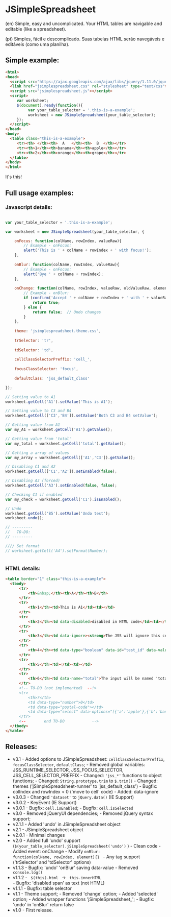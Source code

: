 # JSimpleSpreadsheet
     
(en)
Simple, easy and uncomplicated. Your HTML tables are navigable and editable (like a spreadsheet).

(pt)
Simples, fácil e descomplicado. Suas tabelas HTML serão navegáveis e editáveis (como uma planilha).

## Simple example:

```html
<html>
<head>
  <script src="https://ajax.googleapis.com/ajax/libs/jquery/1.11.0/jquery.min.js"></script>
  <link href="jsimplespreadsheet.css" rel="stylesheet" type="text/css">
  <script src="jsimplespreadsheet.js"></script>
  <script>
     var worksheet;
     $(document).ready(function(){
          var your_table_selector = '.this-is-a-example';
          worksheet = new JSimpleSpreadsheet(your_table_selector);
     });
  </script>
</head>
<body>
  <table class="this-is-a-example">
     <tr><th> </th><th>  A   </th><th>  B  </th></tr>
     <tr><th>1</th><th>banana</th><th>apple</th></tr>
     <tr><th>2</th><th>orange</th><th>grape</th></tr>         
  </table>
</body>
</html>
```

It's this!

## Full usage examples:

### Javascript details:
```javascript

var your_table_selector = '.this-is-a-example';

var worksheet = new JSimpleSpreadsheet(your_table_selector, {

    onFocus: function(colName, rowIndex, valueRaw){
        // Example - onFocus:
        alert('This is ' + colName + rowIndex + ' with focus!');
    },
    
    onBlur: function(colName, rowIndex, valueRaw){						
        // Example - onFocus:
        alert('Bye ' + colName + rowIndex);
    },
    
    onChange: function(colName, rowIndex, valueRaw, oldValueRaw, element){					
        // Example - onBlur:
        if (confirm('Accept ' + colName + rowIndex + ' with ' + valueRaw + '?')){
            return true;
        } else {
            return false;  // Undo changes
        }
    },
    
    theme: 'jsimplespreadsheet.theme.css',
    
    trSelector: 'tr',
    
    tdSelector: 'td',
    
    cellClassSelectorPreffix: 'cell_',
    
    focusClassSelector: 'focus',
    
    defaultClass: 'jss_default_class'

});

// Setting value to A1
worksheet.getCell('A1').setValue('This is A1');

// Setting value to C3 and B4
worksheet.getCell(['C3','B4']).setValue('Both C3 and B4 setValue');

// Getting value from A1
var my_A1 = worksheet.getCell('A1').getValue();

// Getting value from 'total'
var my_total = worksheet.getCell('total').getValue();

// Getting a array of values
var my_array = worksheet.getCell(['A1','C3']).getValue();      

// Disabling C1 and A2
worksheet.getCell(['C1','A2']).setEnabled(false);

// Disabling A3 (forced)
worksheet.getCell('A3').setEnabled(false, false);

// Checking C1 if enabled
var my_check = worksheet.getCell('C1').isEnabled();

// Undo
worksheet.getCell('B5').setValue('Undo test');
worksheet.undo();

// ---------
//   TO-DO: 
// ---------

//// Set format
// worksheet.getCell('A4').setFormat(Number);   



```

### HTML details:

```html
<table border="1" class="this-is-a-example">                    
  <tbody>
      <tr>
          <th>&nbsp;</th><th>A</th><th>B</th>
      </tr>
      <tr>                                                         
          <th>1</th><td>This is A1</td><td></td>                       
      </tr>                                            
      <tr>                                                         
          <th>2</th><td data-disabled>disabled in HTML code</td><td></td>                
      </tr>                                            
      <tr>                                                         
          <th>3</th><td data-ignore><strong>The JSS will ignore this cell</strong></td><td></td>                 
      </tr>                                            
      <tr>                                                         
          <th>4</th><td data-type="boolean" data-id="test_id" data-value="true">This is a label for boolean field</td><td></td>                  
      </tr>                                            
      <tr>                                                         
          <th>5</th><td></td><td></td>                           
      </tr>                                        
      <tr>
          <th>6</th><td data-name="total">The input will be named 'total'</td><td></td>                     
      </tr>
      <!-- TO-DO (not implemented)  --!>
      <tr>
          <th>7</th>
          <td data-type="number">0</td>
          <td data-type="postal-code"></td>
          <td data-type="select" data-options="[{'a':'apple'},{'b':'banana'}]"></td>                      
      </tr>
      <--        end TO-DO            -->
  </tbody>
</table> 
``` 
## Releases:
* v3.1
      - Added options to JSimpleSpreadsheet: <code>cellClassSelectorPreffix</code>, <code>focusClassSelector</code>, <code>defaultClass</code>;
      - Removed global variables: JSS_RUNTIME_SELECTOR, JSS_FOCUS_SELECTOR, JSS_CELL_SELECTOR_PREFFIX 
      - Changed: <code>'jss_*'</code> functions to object functions;
      - Changed: <code>String.prototype.trim</code> to <code>$.trim()</code>
      - Changed: themes ('jSimpleSpreadsheet-runner' to 'jss_default_class') 
      - Bugfix: colIndex and rowIndex < 0 ('move to cell' code)
      - Added: data-ignore
* v3.0.3
      - Changed <code>'dataset'</code> to <code>jQuery.data()</code> (IE Support)
* v3.0.2
      - KeyEvent (IE Support)
* v3.0.1
      - Bugfix: <code>cell.isEnabled</code>;
      - Bugfix: <code>cell.isSelected</code>
* v3.0
      - Removed jQueryUI dependencies;
      - Removed jQuery syntax support;      
* v2.1.1
      - Added 'undo' in JSimpleSpreadsheet object
* v2.1
      - JSimpleSpreadsheet object
* v2.0.1
      - Minimal changes
* v2.0
      - Added full 'undo' support (<code>$(your_table_selector).jSimpleSpreadsheet('undo')</code> )
      - Clean code
      - Added event: onChange
      - Modify <code>onBlur: function(colName, rowIndex, element){} </code>
      - Any tag support ('trSelector' and 'tdSelector' options)
* v1.1.3
      - Bugfix: 'undo' 'onBlur' saving data-value
      - Removed <code> console.log() </code>     
* v1.1.2
      - <code> $(this).html </code> -> <code> this.innerHTML </code>
      - Bugfix: 'disabled span' as text (not HTML)       
* v1.1.1
      - Bugfix: table selector
* v1.1 
      - Theme support;
      - Removed 'change' option;
      - Added 'selected' option;
      - Added wrapper functions 'jSimpleSpreadsheet_';
      - Bugfix: 'undo' in 'onBlur' return false 
* v1.0 
      - First release. 
